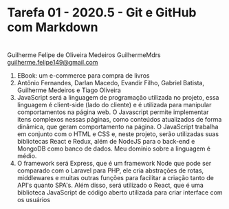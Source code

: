 # Tarefa 01 - 2020.5 - Git e GitHub com Markdown <h1>
Guilherme Felipe de Oliveira Medeiros
GuilhermeMdrs
guilherme.felipe149@gmail.com
1. EBook: um e-commerce para compra de livros
2. Antônio Fernandes, Darlan Macedo, Evandir Filho, Gabriel Batista, Guilherme Medeiros e Tiago Oliveira
3. JavaScript será a linguagem de programação utilizada no projeto, essa linguagem é client-side (lado do cliente) e é utilizada para manipular comportamentos na página web. O Javascript permite implementar itens complexos nessas páginas, como conteúdos atualizados de forma dinâmica, que geram comportamento na página. O JavaScript trabalha em conjunto com o HTML e CSS e, neste projeto, serão utilizadas suas bibliotecas React e Redux, além de NodeJS para o back-end e MongoDB como banco de dados. Meu domínio sobre a linguagem é médio.
4. O framework será Express, que é um framework Node que pode ser comparado com o Laravel para PHP, ele cria abstrações de rotas, middlewares e muitas outras funções para facilitar a criação tanto de API's quanto SPA's. Além disso, será utilizado o React, que é uma biblioteca JavaScript de código aberto utilizada para criar interface com os usuários